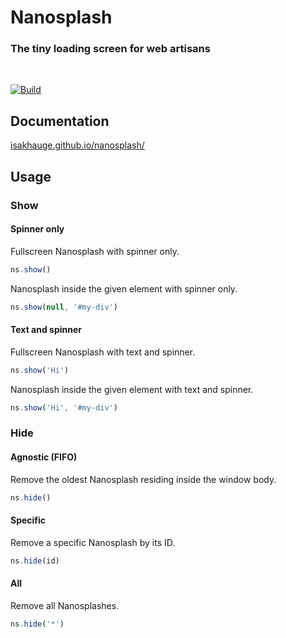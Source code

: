# Nanosplash

### The tiny loading screen for web artisans

<br>

[![Build](https://github.com/isakhauge/nanosplash/actions/workflows/ci.yml/badge.svg?branch=production)](https://github.com/isakhauge/nanosplash/actions/workflows/ci.yml)

## Documentation

[isakhauge.github.io/nanosplash/](https://isakhauge.github.io/nanosplash/)

## Usage

### Show

#### Spinner only

Fullscreen Nanosplash with spinner only.

```js
ns.show()
```

Nanosplash inside the given element with spinner only.

```js
ns.show(null, '#my-div')
```

#### Text and spinner

Fullscreen Nanosplash with text and spinner.

```js
ns.show('Hi')
```

Nanosplash inside the given element with text and spinner.

```js
ns.show('Hi', '#my-div')
```

### Hide

#### Agnostic (FIFO)

Remove the oldest Nanosplash residing inside the window body.

```js
ns.hide()
```

#### Specific

Remove a specific Nanosplash by its ID.

```js
ns.hide(id)
```

#### All

Remove all Nanosplashes.

```js
ns.hide('*')
```
